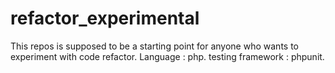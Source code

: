 # refactor_experimental
This repos is supposed to be a starting point for anyone who wants to experiment with code refactor.
Language : php.
testing framework : phpunit.
